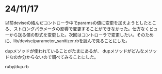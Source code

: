 # 24/11/17
以前deviseの絡んだコントローラ中でparamsの値に変更を加えようとしたところ、ストロングパラメータの影響で変更することができなかった。仕方なくビューから送る値の形式を変更した。次回はコントローラで変更したい。そのために、lib/devise/parameter_sanitizer.rbを読んで見ることにした。

dupメソッドが使われていることがたまにあるが、
dupメソッドがどんなメソッドなのか分からないので調べてみることにした。

ruby/dup.rb